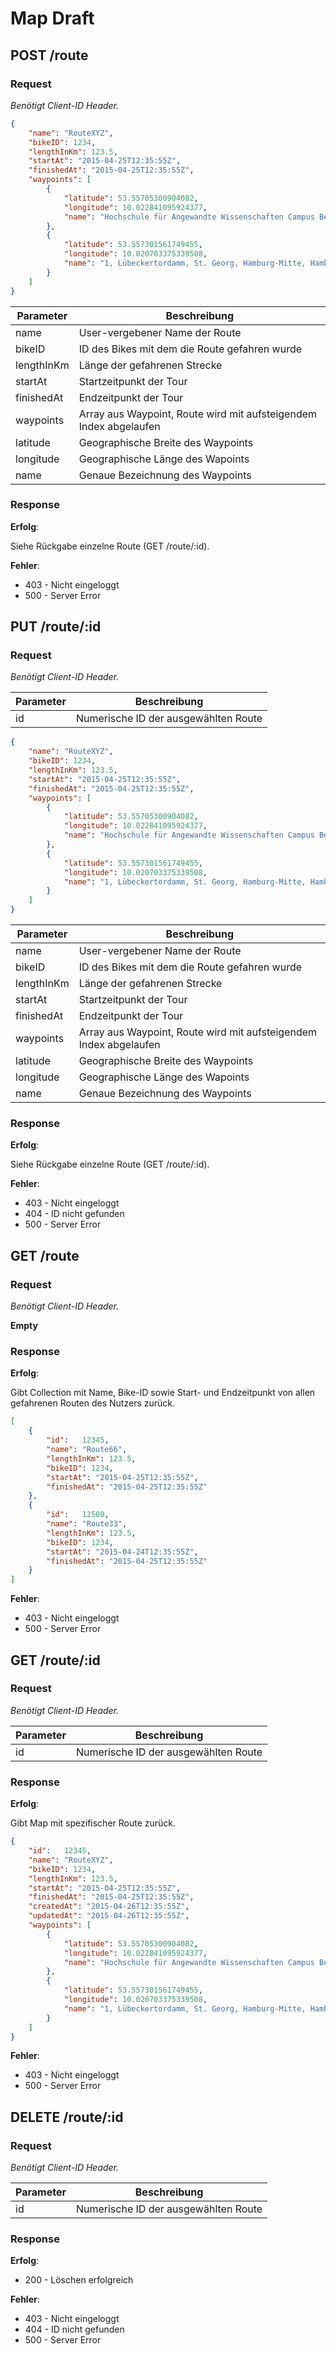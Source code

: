 # Map Draft

## POST /route
### Request
_Benötigt Client-ID Header._

```json
{
	"name": "RouteXYZ",
	"bikeID": 1234,
	"lengthInKm": 123.5,
	"startAt": "2015-04-25T12:35:55Z",
	"finishedAt": "2015-04-25T12:35:55Z",
	"waypoints": [
		{
			"latitude": 53.55705300904082,
		    "longitude": 10.022841095924377,
		    "name": "Hochschule für Angewandte Wissenschaften Campus Berliner Tor, 5-21, Berliner Tor, St. Georg, Hamburg-Mitte, Hamburg, 20099, Deutschland"
		},
		{
			"latitude": 53.557301561749455,
		    "longitude": 10.020703375339508,
		    "name": "1, Lübeckertordamm, St. Georg, Hamburg-Mitte, Hamburg, 20099, Deutschland"
		}
	]
}
```

| Parameter  | Beschreibung |
|------------|--------------|
| name | User-vergebener Name der Route |
| bikeID | ID des Bikes mit dem die Route gefahren wurde |
| lengthInKm | Länge der gefahrenen Strecke |
| startAt | Startzeitpunkt der Tour |
| finishedAt | Endzeitpunkt der Tour |
| waypoints | Array aus Waypoint, Route wird mit aufsteigendem Index abgelaufen |
| latitude | Geographische Breite des Waypoints |
| longitude | Geographische Länge des Wapoints |
| name | Genaue Bezeichnung des Waypoints |

### Response
__Erfolg__:

Siehe Rückgabe einzelne Route (GET /route/:id).

__Fehler__:

- 403 - Nicht eingeloggt
- 500 - Server Error


## PUT /route/:id
### Request
_Benötigt Client-ID Header._

| Parameter  | Beschreibung |
|------------|--------------|
| id | Numerische ID der ausgewählten Route |

```json
{
	"name": "RouteXYZ",
	"bikeID": 1234,
	"lengthInKm": 123.5,
	"startAt": "2015-04-25T12:35:55Z",
	"finishedAt": "2015-04-25T12:35:55Z",
	"waypoints": [
		{
			"latitude": 53.55705300904082,
		    "longitude": 10.022841095924377,
		    "name": "Hochschule für Angewandte Wissenschaften Campus Berliner Tor, 5-21, Berliner Tor, St. Georg, Hamburg-Mitte, Hamburg, 20099, Deutschland"
		},
		{
			"latitude": 53.557301561749455,
		    "longitude": 10.020703375339508,
		    "name": "1, Lübeckertordamm, St. Georg, Hamburg-Mitte, Hamburg, 20099, Deutschland"
		}
	]
}
```

| Parameter  | Beschreibung |
|------------|--------------|
| name | User-vergebener Name der Route |
| bikeID | ID des Bikes mit dem die Route gefahren wurde |
| lengthInKm | Länge der gefahrenen Strecke |
| startAt | Startzeitpunkt der Tour |
| finishedAt | Endzeitpunkt der Tour |
| waypoints | Array aus Waypoint, Route wird mit aufsteigendem Index abgelaufen |
| latitude | Geographische Breite des Waypoints |
| longitude | Geographische Länge des Wapoints |
| name | Genaue Bezeichnung des Waypoints |

### Response
__Erfolg__:

Siehe Rückgabe einzelne Route (GET /route/:id).

__Fehler__:

- 403 - Nicht eingeloggt
- 404 - ID nicht gefunden
- 500 - Server Error


## GET /route
### Request
_Benötigt Client-ID Header._

__Empty__

### Response
__Erfolg__:

Gibt Collection mit Name, Bike-ID sowie Start- und Endzeitpunkt von allen gefahrenen Routen des Nutzers zurück.

```json
[
	{
		"id":	12345,
		"name": "Route66",
		"lengthInKm": 123.5,
		"bikeID": 1234,
		"startAt": "2015-04-25T12:35:55Z",
		"finishedAt": "2015-04-25T12:35:55Z"
	},
	{
		"id":	12500,
		"name": "Route33",
		"lengthInKm": 123.5,
		"bikeID": 1234,
		"startAt": "2015-04-24T12:35:55Z",
		"finishedAt": "2015-04-25T12:35:55Z"
	}
]
```

__Fehler__:

- 403 - Nicht eingeloggt
- 500 - Server Error


## GET /route/:id
### Request
_Benötigt Client-ID Header._

| Parameter  | Beschreibung |
|------------|--------------|
| id | Numerische ID der ausgewählten Route |

### Response
__Erfolg__:

Gibt Map mit spezifischer Route zurück.

```json
{	
	"id":	12345,
	"name": "RouteXYZ",
	"bikeID": 1234,
	"lengthInKm": 123.5,
	"startAt": "2015-04-25T12:35:55Z",
	"finishedAt": "2015-04-25T12:35:55Z",
	"createdAt": "2015-04-26T12:35:55Z",
	"updatedAt": "2015-04-26T12:35:55Z",
	"waypoints": [
		{
			"latitude": 53.55705300904082,
		    "longitude": 10.022841095924377,
		    "name": "Hochschule für Angewandte Wissenschaften Campus Berliner Tor, 5-21, Berliner Tor, St. Georg, Hamburg-Mitte, Hamburg, 20099, Deutschland"
		},
		{
			"latitude": 53.557301561749455,
		    "longitude": 10.020703375339508,
		    "name": "1, Lübeckertordamm, St. Georg, Hamburg-Mitte, Hamburg, 20099, Deutschland"
		}
	]
}
```

__Fehler__:

- 403 - Nicht eingeloggt
- 500 - Server Error


## DELETE /route/:id
### Request
_Benötigt Client-ID Header._

| Parameter  | Beschreibung |
|------------|--------------|
| id | Numerische ID der ausgewählten Route |

### Response
__Erfolg__:

- 200 - Löschen erfolgreich

__Fehler__:

- 403 - Nicht eingeloggt
- 404 - ID nicht gefunden
- 500 - Server Error